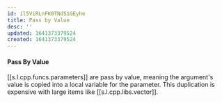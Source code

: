 ```yaml
---
id: il5ViRLnFK0TNdS1GEyhe
title: Pass by Value
desc: ''
updated: 1641373379524
created: 1641373379524
---
```


#### Pass By Value

[[s.l.cpp.funcs.parameters]] are pass by value, meaning the argument's value is copied into a local variable for the parameter. This duplication is expensive with large items like [[s.l.cpp.libs.vector]].
